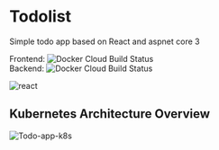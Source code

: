 # Todolist

Simple todo app based on React and aspnet core 3

Frontend: ![Docker Cloud Build Status](https://img.shields.io/docker/cloud/build/toumash/todoapp-front?style=plastic)  
Backend: ![Docker Cloud Build Status](https://img.shields.io/docker/cloud/build/toumash/todoapp-back?style=plastic)


![react](https://user-images.githubusercontent.com/9840635/69496598-0a7c5f00-0ed4-11ea-9ee4-3ccf633b4c50.gif)

## Kubernetes Architecture Overview

![Todo-app-k8s](https://user-images.githubusercontent.com/9840635/70870580-4c5d6a00-1f95-11ea-95df-c18795c47841.png)
